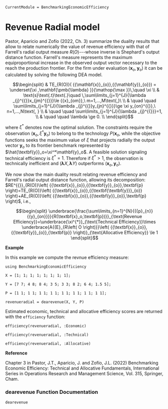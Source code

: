 ```@meta
CurrentModule = BenchmarkingEconomicEfficiency
```

# Revenue Radial model

Pastor, Aparicio and Zofío (2022, Ch. 3) summarize the duality results that allow to relate numerically the value of revenue efficiency with that of Farrell's radial output measure $R(O)$---whose inverse is Shephard's output distance function. Farrell's measure represents the maximum equiproportional increase in the observed output vector necessary to the reach the production frontier. For the firm under evaluation $(\mathbf{x}_o,\mathbf{y}_o)$ it can be calculated by solving the following DEA model. 

```math
\begin{split}
& TE_{R(O)}( {{\mathbf{x}}_{o}},{{\mathbf{y}}_{o}}) = \underset{\xi ,\mathbf{\pmb{\lambda} }}{\mathop{\max }}\,\quad \xi  \\ 
& \text{s}\text{.t}\text{.}\quad \,\sum\limits_{j=1}^{J}{\lambda _{j}^{{}}x_{jm}^{{}}}\le {{x}_{om}},\ m=1,...,M\text{,}\  \\ 
& \quad \quad \sum\limits_{j=1}^{J}{\lambda _{j}^{{}}y_{jn}^{{}}}\ge \xi y_{on}^{{}},\ n=1,...,N\text{, } \\ 
& \quad \quad \sum\limits_{j=1}^{J}{\lambda _{j}^{{}}}=1, \\ 
& \quad \quad \lambda \ge 0. \\
\end{split}
```

where $\xi^*$ denotes now the optimal solution. The constraints require the observation $\left( {\mathbf{x}_o,\xi^{*}\mathbf{y}_o} \right)$ to belong to the technology $P(\textbf{x}_o$, while the objective functions seeks the maximum value of $\xi$ that projects radially the output vector $\mathbf{y}_o$ to its frontier benchmark represented by $\hat{\textbf{y}}_o=\xi^*\mathbf{y}_o$. A feasible solution signaling technical efficiency is $\xi^*=1$. Therefore if  $\xi^*>1$, the observation is technically inefficient and $(\pmb{\lambda} X, \pmb{\lambda} Y)$ outperforms  $\left( {{\mathbf{x}_o,\mathbf{y}_o}} \right)$. 

We now show the main duality result relating revenue efficiency and Farrell's radial output distance function, allowing its decomposition:   $RE^{{}}_{R(O)}\left( {{\textbf{x}}_{o}},{{\textbf{y}}_{o}},\textbf{p} \right)=TE_{R(O)}\left( {{\textbf{x}}_{o}},{{\textbf{\textbf{y}}}_{o}} \right)+AE_{R(O)}\left( {{\textbf{x}}_{o}},{{\textbf{y}}_{o}},\textbf{p} \right)$, i.e.,		
	

```math 
\begin{split}
 \underbrace{\frac{\sum\limits_{n=1}^{N}{{{p}_{n}}{{y}_{on}}}}{R(\textbf{x}_o,\textbf{p})}}_{\text{Revenue Efficiency}}=\underbrace{\xi^{*}}_{\text{Technical Efficiency}}\times \underbrace{A{{E}_{R\left( O \right)}}\left( {{\textbf{x}}_{o}},{{\textbf{y}}_{o}},{\textbf{p}} \right)}_{\text{Allocative Efficiency}} \le 1  
\end{split}
```

**Example**

In this example we compute the revnue efficiency measure:
```@example revenue
using BenchmarkingEconomicEfficiency

X = [1; 1; 1; 1; 1; 1; 1; 1];

Y = [7 7; 4 8; 8 4; 3 5; 3 3; 8 2; 6 4; 1.5 5];

P = [1 1; 1 1; 1 1; 1 1; 1 1; 1 1; 1 1; 1 1];

revenueradial = dearevenue(X, Y, P)
```

Estimated economic, technical and allocative efficiency scores are returned with the `efficiency` function:
```@example revenue
efficiency(revenueradial, :Economic)
```

```@example revenue
efficiency(revenueradial, :Technical)
```

```@example revenue
efficiency(revenueradial, :Allocative)
```

**Reference**

Chapter 3 in Pastor, J.T., Aparicio, J. and Zofío, J.L. (2022) Benchmarking Economic Efficiency: Technical and Allocative Fundamentals, International Series in Operations Research and Management Science, Vol. 315,  Springer, Cham. 

### dearevenue Function Documentation

```@docs
dearevenue
```

